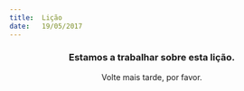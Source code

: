 ```yaml
---
title:  Lição
date:   19/05/2017
---
```


### <center>Estamos a trabalhar sobre esta lição.</center>
<center>Volte mais tarde, por favor.</center>